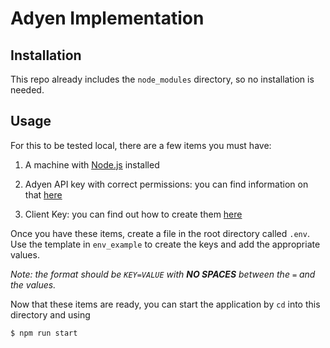 # Adyen Implementation

## Installation

This repo already includes the `node_modules` directory, so no installation is needed.

## Usage

For this to be tested local, there are a few items you must have:

1. A machine with [Node.js](https://nodejs.org/en/download/) installed

2. Adyen API key with correct permissions: you can find information on that [here](https://docs.adyen.com/development-resources/api-credentials#generate-api-key)

3. Client Key: you can find out how to create them [here](https://docs.adyen.com/development-resources/client-side-authentication#how-it-works)

Once you have these items, create a file in the root directory called `.env`. Use the template in `env_example` to create the keys and add the appropriate values.

_Note: the format should be `KEY=VALUE` with **NO SPACES** between the `=` and the values._

Now that these items are ready, you can start the application by `cd` into this directory and using

```
$ npm run start
```
